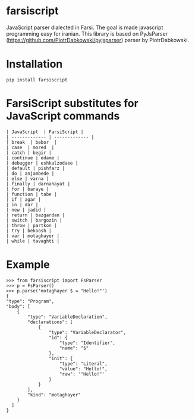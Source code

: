 # farsiscript
JavaScript parser dialected in Farsi. The goal is made javascript programming easy for iranian.
This library is based on PyJsParser (https://github.com/PiotrDabkowski/pyjsparser) parser by PiotrDabkowski.


# Installation 

    pip install farsiscript

# FarsiScript substitutes for JavaScript commands

    | JavaScript  | FarsiScript |
    | ------------- | ------------- |
    | break  | bebor  |
    | case  | mored  |
    | catch | begir |
    | continue | edame |
    | debugger | eshkalzodaee |
    | default | pishfarz |
    | do | anjambede |
    | else | varna |
    | finally | darnahayat |
    | for | baraye |
    | function | tabe |
    | if | agar |
    | in | dar |
    | new | jadid |
    | return | bazgardan |
    | switch | bargozin |
    | throw | partkon |
    | try | bekoosh |
    | var | motaghayer |
    | while | tavaghti |

# Example
    
    >>> from farsiscript import FsParser
    >>> p = FsParser()
    >>> p.parse('motaghayer $ = "Hello!"')
    {
    "type": "Program",
    "body": [
        {
            "type": "VariableDeclaration",
            "declarations": [
                {
                    "type": "VariableDeclarator",
                    "id": {
                        "type": "Identifier",
                        "name": "$"
                    },
                    "init": {
                        "type": "Literal",
                        "value": "Hello!",
                        "raw": '"Hello!"'
                    }
                }
            ],
            "kind": "motaghayer"
        }
      ]
    }
